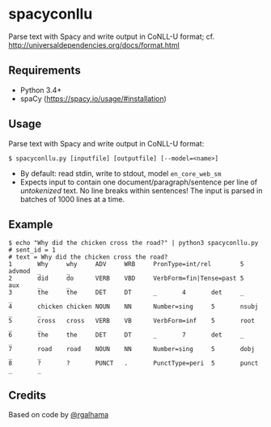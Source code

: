 # spacyconllu

Parse text with Spacy and write output in CoNLL-U format;
cf. http://universaldependencies.org/docs/format.html

## Requirements

* Python 3.4+
* spaCy (https://spacy.io/usage/#installation)

## Usage

Parse text with Spacy and write output in CoNLL-U format:

	$ spacyconllu.py [inputfile] [outputfile] [--model=<name>]

- By default: read stdin, write to stdout, model `en_core_web_sm`
- Expects input to contain one document/paragraph/sentence per line of
  *untokenized* text. No line breaks within sentences!
  The input is parsed in batches of 1000 lines at a time.

## Example

```
$ echo "Why did the chicken cross the road?" | python3 spacyconllu.py
# sent_id = 1
# text = Why did the chicken cross the road?
1       Why     why     ADV     WRB     PronType=int/rel        5       advmod  _       _
2       did     do      VERB    VBD     VerbForm=fin|Tense=past 5       aux     _       _
3       the     the     DET     DT      _       4       det     _       _
4       chicken chicken NOUN    NN      Number=sing     5       nsubj   _       _
5       cross   cross   VERB    VB      VerbForm=inf    5       root    _       _
6       the     the     DET     DT      _       7       det     _       _
7       road    road    NOUN    NN      Number=sing     5       dobj    _       _
8       ?       ?       PUNCT   .       PunctType=peri  5       punct   _       _

```

## Credits

Based on code by [@rgalhama](https://github.com/rgalhama/)
